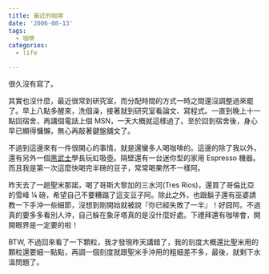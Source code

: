 ```yaml
---
title: 最近的咖啡
date: '2006-08-13'
tags:
  - 咖啡
categories:
  - life

---
```

很久沒有寫了。  
  
其實也沒什麼，最近很常到研究室，而分配時間的方式一時之間還沒調整過來罷了。早上八點多醒來，洗個澡，接著就到研究室看論文、寫程式。一直到晚上十一點回宿舍，再講個電話上個 MSN，一天大概就這樣過了。至於回到宿舍後，身心早已顯得慵懶，無心再敲著鍵盤舖文了。  
  
不過到這邊來有一件很開心的事情，就是還蠻多人喝咖啡的。這邊的除了我以外，還有另外一個[黑武士](http://zh.wikipedia.org/wiki/%E9%81%94%E6%96%AF%C2%B7%E7%B6%AD%E9%81%94)學長玩虹吸壺。隔壁還有一台迷你型的家用 Espresso 機器。而且我是第一次這麼快喝完半磅的豆子，常常喝果然不一樣阿。  
  
昨天去了一趟聖米那諾，喝了哥斯大黎加的三水河(Tres Rios)，還買了哥倫比亞的雪峰 ¼ 磅，希望自己不要糟蹋了這支豆子阿。除此之外，也跟鬍子還有巫婆請教一下手沖一些細節，沒想到剛開始就被說『你已經失敗了一半』！好囧阿。不過真的要多多看別人沖，自己躲在象牙塔真的是沒什麼好處。下禮拜還有咖啡會，開開眼界是一定要的啦！  
  
BTW, 不過回來看了一下顆粒，我才發現昨天講錯了，我的刻度大概還比聖米用的顆粒還要細一點點，再調一個刻度就跟聖米手沖用的粗細差不多，最後，就剩下水溫問題了。